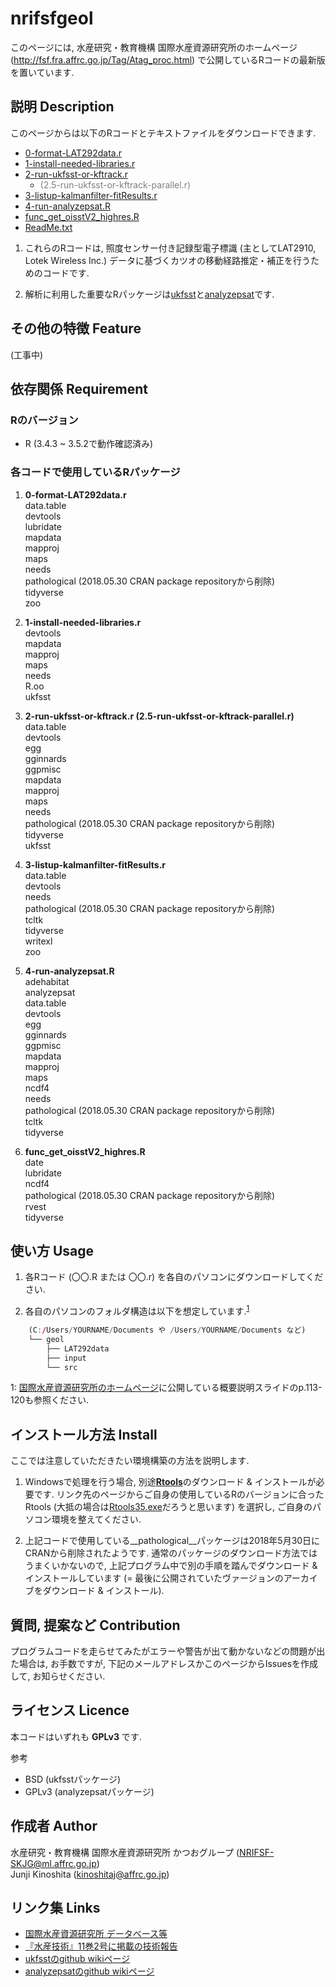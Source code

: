 # nrifsfgeol
このページには, 水産研究・教育機構 国際水産資源研究所のホームページ (http://fsf.fra.affrc.go.jp/Tag/Atag_proc.html) で公開しているRコードの最新版を置いています.  

## 説明 Description
このページからは以下のRコードとテキストファイルをダウンロードできます.  
  - [0-format-LAT292data.r](https://github.com/JK-junkin/nrifsfgeol/blob/master/src/0-format-LAT292data.r)  
  - [1-install-needed-libraries.r](https://github.com/JK-junkin/nrifsfgeol/blob/master/src/1-install-needed-libraries.r)  
  - [2-run-ukfsst-or-kftrack.r](https://github.com/JK-junkin/nrifsfgeol/blob/master/src/2-run-ukfsst-or-kftrack.r)  
      - <span style="color: gray; ">(2.5-run-ukfsst-or-kftrack-parallel.r)</span>  
  - [3-listup-kalmanfilter-fitResults.r](https://github.com/JK-junkin/nrifsfgeol/blob/master/src/3-listup-kalmanfilter-fitResults.r)  
  - [4-run-analyzepsat.R](https://github.com/JK-junkin/nrifsfgeol/blob/master/src/4-run-analyzepsat.R)  
  - [func\_get\_oisstV2_highres.R](https://github.com/JK-junkin/nrifsfgeol/blob/master/src/func_get_oisstV2_highres.R)  
  - [ReadMe.txt](https://github.com/JK-junkin/nrifsfgeol/blob/master/src/ReadMe.txt)  

1. これらのRコードは, 照度センサー付き記録型電子標識 (主としてLAT2910, Lotek Wireless Inc.) データに基づくカツオの移動経路推定・補正を行うためのコードです.  

1. 解析に利用した重要なRパッケージは[ukfsst](https://github.com/positioning/kalmanfilter/wiki)と[analyzepsat](https://github.com/positioning/kalmanfilter/wiki/Analyzepsat)です.  

## その他の特徴 Feature
(工事中)

## 依存関係 Requirement
### Rのバージョン
- R (3.4.3 ~ 3.5.2で動作確認済み)

### 各コードで使用しているRパッケージ
1. **0-format-LAT292data.r**  
	data.table  
	devtools  
	lubridate  
	mapdata  
	mapproj  
	maps  
	needs  
    pathological (2018.05.30 CRAN package repositoryから削除)  
	tidyverse  
    zoo  

1. **1-install-needed-libraries.r**  
	devtools    
	mapdata  
	mapproj  
	maps  
	needs  
	R.oo  
	ukfsst  

1. **2-run-ukfsst-or-kftrack.r (2.5-run-ukfsst-or-kftrack-parallel.r)**  
	data.table  
	devtools  
	egg  
	gginnards  
	ggpmisc  
	mapdata  
	mapproj  
	maps  
	needs  
	pathological (2018.05.30 CRAN package repositoryから削除)  
	tidyverse  
	ukfsst  

1. **3-listup-kalmanfilter-fitResults.r**  
	data.table  
	devtools  
	needs  
	pathological (2018.05.30 CRAN package repositoryから削除)  
	tcltk  
	tidyverse  
	writexl  
	zoo  

1. **4-run-analyzepsat.R**  
	adehabitat  
	analyzepsat  
	data.table  
	devtools  
	egg  
	gginnards  
	ggpmisc  
	mapdata  
	mapproj  
	maps  
	ncdf4  
	needs  
	pathological (2018.05.30 CRAN package repositoryから削除)  
	tcltk  
	tidyverse  

1. **func\_get\_oisstV2_highres.R**  
	date  
    lubridate  
	ncdf4  
	pathological (2018.05.30 CRAN package repositoryから削除)  
    rvest  
	tidyverse  

## 使い方 Usage
1. 各Rコード (〇〇.R または 〇〇.r) を各自のパソコンにダウンロードしてください.  

1. 各自のパソコンのフォルダ構造は以下を想定しています.<sup>[1](#mfn1)</sup>  

```R
	(C:/Users/YOURNAME/Documents や /Users/YOURNAME/Documents など)
	└── geol
	    ├── LAT292data
	    ├── input
	    └── src
```

<a name="mfn1">1</a>: [国際水産資源研究所のホームページ](http://fsf.fra.affrc.go.jp/Tag/Atag_proc.html)に公開している概要説明スライドのp.113-120も参照ください.  

## インストール方法 Install
ここでは注意していただきたい環境構築の方法を説明します.  
1. Windowsで処理を行う場合, 別途[__Rtools__](https://cran.ism.ac.jp/bin/windows/Rtools/)のダウンロード & インストールが必要です. リンク先のページからご自身の使用しているRのバージョンに合ったRtools (大抵の場合は[Rtools35.exe](https://cran.ism.ac.jp/bin/windows/Rtools/Rtools35.exe)だろうと思います) を選択し, ご自身のパソコン環境を整えてください.  

1. 上記コードで使用している__pathological__パッケージは2018年5月30日にCRANから削除されたようです. 通常のパッケージのダウンロード方法ではうまくいかないので, 上記プログラム中で別の手順を踏んでダウンロード & インストールしています (= 最後に公開されていたヴァージョンのアーカイブをダウンロード & インストール). 

## 質問, 提案など Contribution
プログラムコードを走らせてみたがエラーや警告が出て動かないなどの問題が出た場合は, お手数ですが, 下記のメールアドレスかこのページからIssuesを作成して, お知らせください.

## ライセンス Licence
本コードはいずれも __GPLv3__ です.  

参考  
- BSD (ukfsstパッケージ)  
- GPLv3 (analyzepsatパッケージ)  

## 作成者 Author
水産研究・教育機構 国際水産資源研究所 かつおグループ (NRIFSF-SKJG@ml.affrc.go.jp)  
Junji Kinoshita (kinoshitaj@affrc.go.jp)

## リンク集 Links
- [国際水産資源研究所 データベース等](http://fsf.fra.affrc.go.jp/Tag/Atag_proc.html)  
- [『水産技術』11巻2号に掲載の技術報告](https://www.fra.affrc.go.jp/bulletin/fish_tech/11-2/110203.pdf)
- [ukfsstのgithub wikiページ](https://github.com/positioning/kalmanfilter/wiki)  
- [analyzepsatのgithub wikiページ](https://github.com/positioning/kalmanfilter/wiki/Analyzepsat)  